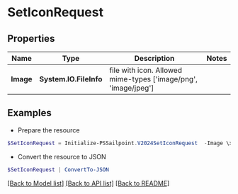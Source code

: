 # SetIconRequest
## Properties

Name | Type | Description | Notes
------------ | ------------- | ------------- | -------------
**Image** | **System.IO.FileInfo** | file with icon. Allowed mime-types [&#39;image/png&#39;, &#39;image/jpeg&#39;] | 

## Examples

- Prepare the resource
```powershell
$SetIconRequest = Initialize-PSSailpoint.V2024SetIconRequest  -Image \x00\x00\x00\x02
```

- Convert the resource to JSON
```powershell
$SetIconRequest | ConvertTo-JSON
```

[[Back to Model list]](../README.md#documentation-for-models) [[Back to API list]](../README.md#documentation-for-api-endpoints) [[Back to README]](../README.md)

